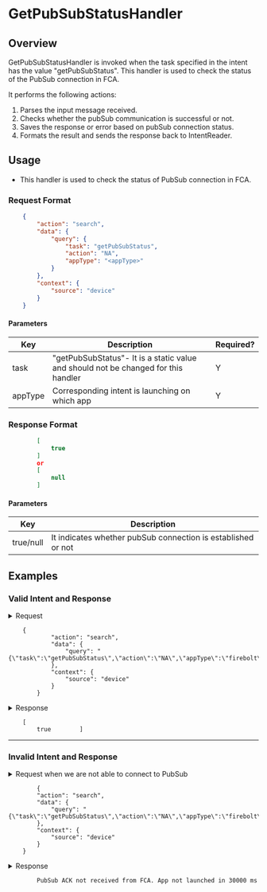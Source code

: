 # GetPubSubStatusHandler

## Overview

GetPubSubStatusHandler is invoked when the task specified in the intent has the value "getPubSubStatus". This handler is used to check the status of the PubSub connection in FCA.

It performs the following actions:
1. Parses the input message received.
2. Checks whether the pubSub communication is successful or not.
3. Saves the response or error based on pubSub connection status.
4. Formats the result and sends the response back to IntentReader.

## Usage
* This handler is used to check the status of PubSub connection in FCA.

### Request Format

```json
    {
        "action": "search",
        "data": {
            "query": {
                "task": "getPubSubStatus",
                "action": "NA",
                "appType": "<appType>"
            }
        },
        "context": {
            "source": "device"
        }
    }
```

#### Parameters

| Key               | Description                                                                           | Required? |
|-------------------|---------------------------------------------------------------------------------------|-----------|
| task              | "getPubSubStatus"- It is a static value and should not be changed for this handler      | Y         |
| appType           | Corresponding intent is launching on which app                                        | Y         |

### Response Format

```json
        [
            true
        ]
        or 
        [
            null
        ]

```

#### Parameters

| Key                         | Description                                                        |
| --------------------------- | -------------------------------------------------------------------|
| true/null                   | It indicates whether pubSub connection is established or not       |



## Examples

### Valid Intent and Response

<details>
    <summary> Request </summary>
</details>

        {
                "action": "search",
                "data": {
                    "query": "{\"task\":\"getPubSubStatus\",\"action\":\"NA\",\"appType\":\"firebolt\"}"
                },
                "context": {
                    "source": "device"
                }
            }


<details>
    <summary> Response </summary>
</details>

        [
            true        ]

----------------------------------------------------------------------------------------------------------------------

### Invalid Intent and Response

<details>
    <summary>Request when we are not able to connect to PubSub </summary>
</details>

            {
            "action": "search",
            "data": {
                "query": "{\"task\":\"getPubSubStatus\",\"action\":\"NA\",\"appType\":\"firebolt\"}"
            },
            "context": {
                "source": "device"
            }
        }
<details>
    <summary> Response </summary>
</details>

            PubSub ACK not received from FCA. App not launched in 30000 ms
